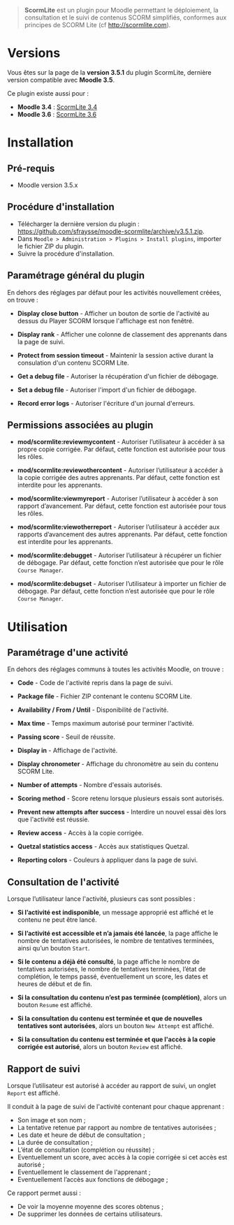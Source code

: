 > **ScormLite** est un plugin pour Moodle permettant le déploiement, la consultation et le suivi de contenus SCORM simplifiés, conformes aux principes de SCORM Lite (cf http://scormlite.com).


# Versions

Vous êtes sur la page de la **version 3.5.1** du plugin ScormLite, dernière version compatible avec **Moodle 3.5**.

Ce plugin existe aussi pour :
- **Moodle 3.4** : [ScormLite 3.4](https://github.com/sfraysse/moodle-scormlite/tree/3.4)
- **Moodle 3.6** : [ScormLite 3.6](https://github.com/sfraysse/moodle-scormlite)


# Installation


## Pré-requis

- Moodle version 3.5.x


## Procédure d'installation

- Télécharger la dernière version du plugin : https://github.com/sfraysse/moodle-scormlite/archive/v3.5.1.zip.
- Dans `Moodle > Administration > Plugins > Install plugins`, importer le fichier ZIP du plugin.
- Suivre la procédure d'installation.


## Paramétrage général du plugin

En dehors des réglages par défaut pour les activités nouvellement créées, on trouve :

- **Display close button** - Afficher un bouton de sortie de l'activité au dessus du Player SCORM lorsque l'affichage est non fenêtré.

- **Display rank** - Afficher une colonne de classement des apprenants dans la page de suivi.

- **Protect from session timeout** - Maintenir la session active durant la consulation d'un contenu SCORM Lite.

- **Get a debug file** - Autoriser la récupération d'un fichier de débogage.

- **Set a debug file** - Autoriser l'import d'un fichier de débogage.

- **Record error logs** - Autoriser l'écriture d'un journal d'erreurs.


## Permissions associées au plugin

- **mod/scormlite:reviewmycontent** - Autoriser l’utilisateur à accéder à sa propre copie corrigée. Par défaut, cette fonction est autorisée pour tous les rôles.

- **mod/scormlite:reviewothercontent** - Autoriser l’utilisateur à accéder à la copie corrigée des autres apprenants. Par défaut, cette fonction est interdite pour les apprenants.

- **mod/scormlite:viewmyreport** - Autoriser l’utilisateur à accéder à son rapport d’avancement. Par défaut, cette fonction est autorisée pour tous les rôles.

- **mod/scormlite:viewotherreport** - Autoriser l’utilisateur à accéder aux rapports d’avancement des autres apprenants. Par défaut, cette fonction est interdite pour les apprenants.

- **mod/scormlite:debugget** - Autoriser l’utilisateur à récupérer un fichier de débogage. Par défaut, cette fonction n’est autorisée que pour le rôle `Course Manager`.

- **mod/scormlite:debugset** - Autoriser l’utilisateur à importer un fichier de débogage. Par défaut, cette fonction n’est autorisée que pour le rôle `Course Manager`.


# Utilisation 


## Paramétrage d'une activité

En dehors des réglages communs à toutes les activités Moodle, on trouve :

- **Code** - Code de l'activité repris dans la page de suivi.

- **Package file** - Fichier ZIP contenant le contenu SCORM Lite.

- **Availability / From / Until** - Disponibilité de l'activité.

- **Max time** - Temps maximum autorisé pour terminer l'activité.

- **Passing score** - Seuil de réussite.

- **Display in** - Affichage de l'activité.

- **Display chronometer** - Affichage du chronomètre au sein du contenu SCORM Lite.

- **Number of attempts** - Nombre d'essais autorisés.

- **Scoring method** - Score retenu lorsque plusieurs essais sont autorisés.

- **Prevent new attempts after success** - Interdire un nouvel essai dès lors que l'activité est réussie.

- **Review access** - Accès à la copie corrigée.

- **Quetzal statistics access** - Accès aux statistiques Quetzal.

- **Reporting colors** - Couleurs à appliquer dans la page de suivi.


## Consultation de l'activité

Lorsque l’utilisateur lance l'activité, plusieurs cas sont possibles :

- **Si l’activité est indisponible**, un message approprié est affiché et le contenu ne peut être lancé.

- **Si l’activité est accessible et n’a jamais été lancée**, la page affiche le nombre de tentatives autorisées, le nombre de tentatives terminées, ainsi qu’un bouton `Start`.

- **Si le contenu a déjà été consulté**, la page affiche le nombre de tentatives autorisées, le nombre de tentatives terminées, l’état de complétion, le temps passé, éventuellement un score, les dates et heures de début et de fin.

- **Si la consultation du contenu n’est pas terminée (complétion)**, alors un bouton `Resume` est affiché.

- **Si la consultation du contenu est terminée et que de nouvelles tentatives sont autorisées**, alors un bouton `New Attempt` est affiché.

- **Si la consultation du contenu est terminée et que l'accès à la copie corrigée est autorisé**, alors un bouton `Review` est affiché.


## Rapport de suivi

Lorsque l’utilisateur est autorisé à accéder au rapport de suivi, un onglet `Report` est affiché. 

Il conduit à la page de suivi de l'activité contenant pour chaque apprenant :

- Son image et son nom ;
- La tentative retenue par rapport au nombre de tentatives autorisées ;
- Les date et heure de début de consultation ;
- La durée de consultation ;
- L’état de consultation (complétion ou réussite) ;
- Eventuellement un score, avec accès à la copie corrigée si cet accès est autorisé ; 
- Eventuellement le classement de l'apprenant ;
- Eventuellement l’accès aux fonctions de débogage ;

Ce rapport permet aussi :
- De voir la moyenne moyenne des scores obtenus ;
- De supprimer les données de certains utilisateurs.

